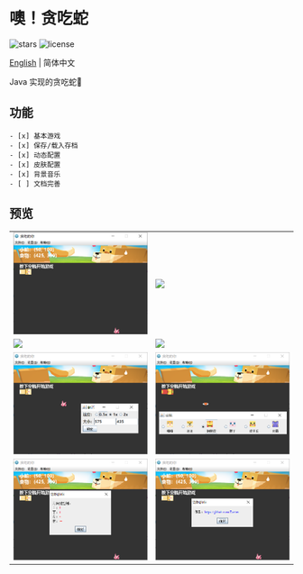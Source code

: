 # 噢！贪吃蛇

![stars](https://img.shields.io/github/stars/Zoctan/OhSnack.svg?style=flat-square&label=Stars)
![license](https://img.shields.io/github/license/Zoctan/OhSnack.svg?style=flat-square)

[English](./README.md) | 简体中文

Java 实现的贪吃蛇🐍

## 功能

    - [x] 基本游戏
    - [x] 保存/载入存档
    - [x] 动态配置
    - [x] 皮肤配置
    - [x] 背景音乐
    - [ ] 文档完善

## 预览

<table>
	<tr>
		<td><img src="README/1.png" width=380/></td>
		<td><img src="README/2.png" width=380/></td>
	</tr>
	<tr>
		<td><img src="README/3.png" width=380/></td>
		<td><img src="README/4.png" width=380/></td>
	</tr>
	<tr>
		<td><img src="README/5.png" width=380/></td>
		<td><img src="README/6.png" width=380/></td>
	</tr>
	<tr>
		<td><img src="README/7.png" width=380/></td>
		<td><img src="README/8.png" width=380/></td>
	</tr>
</table>
